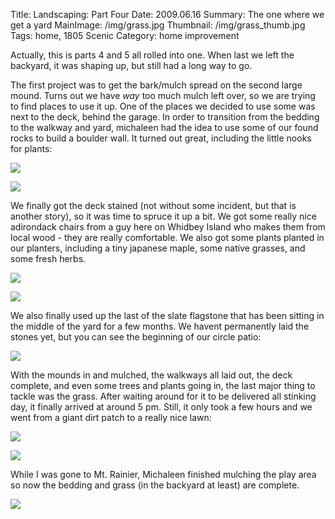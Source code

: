 Title: Landscaping: Part Four
Date: 2009.06.16
Summary: The one where we get a yard
MainImage: /img/grass.jpg
Thumbnail: /img/grass_thumb.jpg
Tags: home, 1805 Scenic
Category: home improvement

Actually, this is parts 4 and 5 all rolled into one. When last we left the backyard, it was shaping up, but still had a long way to go.

The first project was to get the bark/mulch spread on the second large mound. Turns out we have *way* too much mulch left over, so we are trying to find places to use it up. One of the places we decided to use some was next to the deck, behind the garage. In order to transition from the bedding to the walkway and yard, michaleen had the idea to use some of our found rocks to build a boulder wall. It turned out great, including the little nooks for plants:

<p><img src="/img/landscaping/boulder_wall.jpg" class="smallimg" /></p>
<p><img src="/img/landscaping/little_gems.jpg" class="smallimg" /></p>

We finally got the deck stained (not without some incident, but that is another story), so it was time to spruce it up a bit. We got some really nice adirondack chairs from a guy here on Whidbey Island who makes them from local wood - they are really comfortable. We also got some plants planted in our planters, including a tiny japanese maple, some native grasses, and some fresh herbs.

<p><img src="/img/landscaping/chairs.jpg" class="smallimg" /></p>
<p><img src="/img/landscaping/planters.jpg" class="smallimg" /></p>

We also finally used up the last of the slate flagstone that has been sitting in the middle of the yard for a few months. We havent permanently laid the stones yet, but you can see the beginning of our circle patio:

<p><img src="/img/landscaping/circle_patio.jpg" class="smallimg" /></p>

With the mounds in and mulched, the walkways all laid out, the deck complete, and even some trees and plants going in, the last major thing to tackle was the grass. After waiting around for it to be delivered all stinking day, it finally arrived at around 5 pm. Still, it only took a few hours and we went from a giant dirt patch to a really nice lawn:

<p><img src="/img/landscaping/grass_spiral.jpg" class="smallimg" /></p>
<p><img src="/img/landscaping/grass.jpg" class="smallimg" /></p>

While I was gone to Mt. Rainier, Michaleen finished mulching the play area so now the bedding and grass (in the backyard at least) are complete.

<p><img src="/img/landscaping/grass_playarea.jpg" class="smallimg" /></p>
